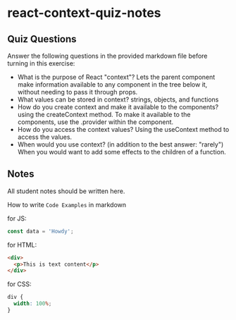 # react-context-quiz-notes

## Quiz Questions

Answer the following questions in the provided markdown file before turning in this exercise:

- What is the purpose of React "context"?
  Lets the parent component make information available to any component in the tree below it, without needing to pass it through props.
- What values can be stored in context?
  strings, objects, and functions
- How do you create context and make it available to the components?
  using the createContext method. To make it available to the components, use the .provider within the component.
- How do you access the context values?
  Using the useContext method to access the values.
- When would you use context? (in addition to the best answer: "rarely")
  When you would want to add some effects to the children of a function.

## Notes

All student notes should be written here.

How to write `Code Examples` in markdown

for JS:

```javascript
const data = 'Howdy';
```

for HTML:

```html
<div>
  <p>This is text content</p>
</div>
```

for CSS:

```css
div {
  width: 100%;
}
```
